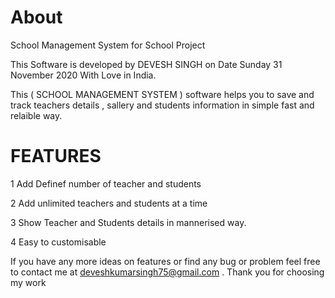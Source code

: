 # About
School Management System for School Project

This Software is developed by DEVESH SINGH on Date Sunday 31 November 2020 With Love in India.

This ( SCHOOL MANAGEMENT SYSTEM ) software helps you to save and track teachers details , sallery and students information in simple fast and relaible way.

# FEATURES

1 Add Definef number of teacher and students

2 Add unlimited teachers and students at a time

3 Show Teacher and Students details in mannerised way.

4 Easy to customisable


If you have any more ideas on features or find any bug or problem feel free to contact me at deveshkumarsingh75@gmail.com .
Thank you for choosing my work
